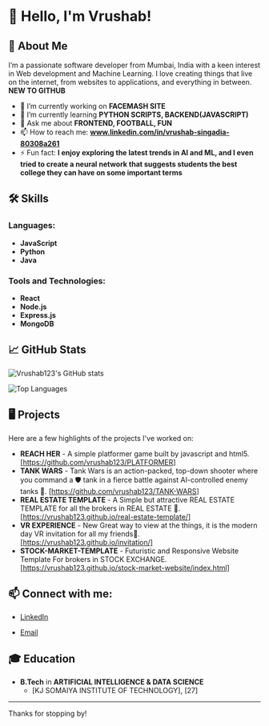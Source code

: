 # 👋 Hello, I'm Vrushab!

## 🚀 About Me
I’m a passionate software developer from Mumbai, India with a keen interest in Web development and Machine Learning. I love creating things that live on the internet, from websites to applications, and everything in between. **NEW TO GITHUB** 

- 🔭 I’m currently working on **FACEMASH SITE**
- 🌱 I’m currently learning **PYTHON SCRIPTS, BACKEND(JAVASCRIPT)**
- 💬 Ask me about **FRONTEND, FOOTBALL, FUN**
- 📫 How to reach me: **www.linkedin.com/in/vrushab-singadia-80308a261**
- ⚡ Fun fact: **I enjoy exploring the latest trends in AI and ML, and I even tried to create a neural network that suggests students the best college they can have on some important terms**

## 🛠 Skills
### Languages:
- **JavaScript**
- **Python**
- **Java**

### Tools and Technologies:
- **React** 
- **Node.js**
- **Express.js**
- **MongoDB**

## 📈 GitHub Stats
![Vrushab123's GitHub stats](https://github-readme-stats.vercel.app/api?username=vrushab123&show_icons=true&theme=radical)

![Top Languages](https://github-readme-stats.vercel.app/api/top-langs/?username=vrushab123)

## 🖥️ Projects
Here are a few highlights of the projects I've worked on:

- **REACH HER** - A simple platformer game built by javascript and html5. [https://github.com/vrushab123/PLATFORMER]
- **TANK WARS** - Tank Wars is an action-packed, top-down shooter where you command a 🛡️ tank in a fierce battle against AI-controlled enemy tanks 🤖. [https://github.com/vrushab123/TANK-WARS]
- **REAL ESTATE TEMPLATE** - A Simple but attractive REAL ESTATE TEMPLATE for all the brokers in REAL ESTATE 🤖. [https://vrushab123.github.io/real-estate-template/]
- **VR EXPERIENCE** - New Great way to view at the things, it is the modern day VR invitation for all my friends🤖. [https://vrushab123.github.io/invitation/]
- **STOCK-MARKET-TEMPLATE** - Futuristic and Responsive Website Template For brokers in STOCK EXCHANGE. [https://vrushab123.github.io/stock-market-website/index.html]  
<!--- **[Project 3 Name]** - A brief description of what this project does and any tech used. [Link to project repository] -->

## 📫 Connect with me:
- [LinkedIn](www.linkedin.com/in/vrushab-singadia-80308a261)
<!-- - [Twitter](your-twitter-profile-link) -->
- [Email](mailto:singadiavrushab@gmail.com)

<!-- ## 💼 Work Experience
- **[Your Job Title]** at **[Company Name]**
  - Description of your role and responsibilities. -->

## 🎓 Education
- **B.Tech** in **ARTIFICIAL INTELLIGENCE & DATA SCIENCE**
  - [KJ SOMAIYA INSTITUTE OF TECHNOLOGY], [27]

<!-- ## 🌟 Highlights
- 🏆 [Any awards, achievements, or special mentions you have] -->

<!-- ## ✨ Portfolio
Check out my [personal website](your-website-link) to learn more about me and see more of my work! -->

---

Thanks for stopping by!
